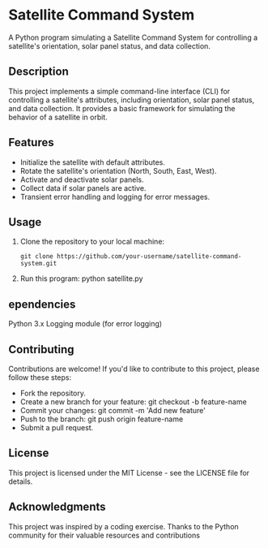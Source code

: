 # Satellite Command System

A Python program simulating a Satellite Command System for controlling a satellite's orientation, solar panel status, and data collection.

## Description

This project implements a simple command-line interface (CLI) for controlling a satellite's attributes, including orientation, solar panel status, and data collection. It provides a basic framework for simulating the behavior of a satellite in orbit.

## Features

- Initialize the satellite with default attributes.
- Rotate the satellite's orientation (North, South, East, West).
- Activate and deactivate solar panels.
- Collect data if solar panels are active.
- Transient error handling and logging for error messages.

## Usage

1. Clone the repository to your local machine:

   ```shell
   git clone https://github.com/your-username/satellite-command-system.git

2. Run this program:
   python satellite.py


## ependencies
Python 3.x
Logging module (for error logging)

## Contributing
Contributions are welcome! If you'd like to contribute to this project, please follow these steps:

* Fork the repository.
* Create a new branch for your feature: git checkout -b feature-name
* Commit your changes: git commit -m 'Add new feature'
* Push to the branch: git push origin feature-name
* Submit a pull request.

## License
This project is licensed under the MIT License - see the LICENSE file for details.

## Acknowledgments
This project was inspired by a coding exercise.
Thanks to the Python community for their valuable resources and contributions

